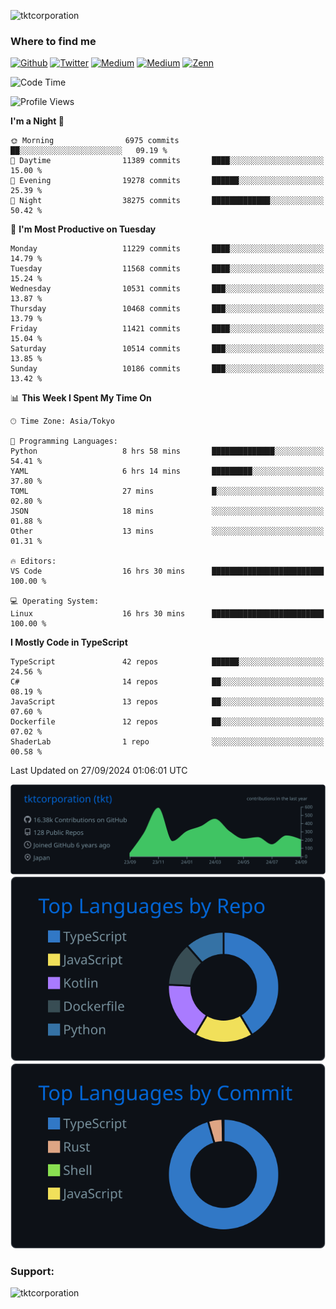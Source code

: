 <p align="left"> <img src="https://komarev.com/ghpvc/?username=tktcorporation&label=Profile%20views&color=0e75b6&style=flat" alt="tktcorporation" /> </p>

<h3>Where to find me</h3>
<p>
<a href="https://github.com/tktcorporation" target="_blank"><img alt="Github" src="https://img.shields.io/badge/GitHub-%2312100E.svg?&style=for-the-badge&logo=Github&logoColor=white" /></a>
<a href="https://twitter.com/tktcorporation" target="_blank"><img alt="Twitter" src="https://img.shields.io/badge/twitter-%231DA1F2.svg?&style=for-the-badge&logo=twitter&logoColor=white" /></a>
<a href="https://www.linkedin.com/in/tktcorporation" target="_blank"><img alt="Medium" src="https://img.shields.io/badge/linkdin-0a66c2.svg?&style=for-the-badge&logo=linkedin&logoColor=white" /></a>
<a href="https://qiita.com/tktcorporation" target="_blank"><img alt="Medium" src="https://img.shields.io/badge/qiita-55C500.svg?&style=for-the-badge&logo=qiita&logoColor=white" /></a>
<a href="https://zenn.dev/tktcorporation" target="_blank"><img alt="Zenn" src="https://img.shields.io/badge/Zenn-3EA8FF.svg?&style=for-the-badge&logo=Zenn&logoColor=white" /></a>
</p>
  
<!--START_SECTION:waka-->
![Code Time](http://img.shields.io/badge/Code%20Time-1%2C771%20hrs%2011%20mins-blue)

![Profile Views](http://img.shields.io/badge/Profile%20Views-0-blue)

**I'm a Night 🦉** 

```text
🌞 Morning                6975 commits        ██░░░░░░░░░░░░░░░░░░░░░░░   09.19 % 
🌆 Daytime                11389 commits       ████░░░░░░░░░░░░░░░░░░░░░   15.00 % 
🌃 Evening                19278 commits       ██████░░░░░░░░░░░░░░░░░░░   25.39 % 
🌙 Night                  38275 commits       █████████████░░░░░░░░░░░░   50.42 % 
```
📅 **I'm Most Productive on Tuesday** 

```text
Monday                   11229 commits       ████░░░░░░░░░░░░░░░░░░░░░   14.79 % 
Tuesday                  11568 commits       ████░░░░░░░░░░░░░░░░░░░░░   15.24 % 
Wednesday                10531 commits       ███░░░░░░░░░░░░░░░░░░░░░░   13.87 % 
Thursday                 10468 commits       ███░░░░░░░░░░░░░░░░░░░░░░   13.79 % 
Friday                   11421 commits       ████░░░░░░░░░░░░░░░░░░░░░   15.04 % 
Saturday                 10514 commits       ███░░░░░░░░░░░░░░░░░░░░░░   13.85 % 
Sunday                   10186 commits       ███░░░░░░░░░░░░░░░░░░░░░░   13.42 % 
```


📊 **This Week I Spent My Time On** 

```text
🕑︎ Time Zone: Asia/Tokyo

💬 Programming Languages: 
Python                   8 hrs 58 mins       ██████████████░░░░░░░░░░░   54.41 % 
YAML                     6 hrs 14 mins       █████████░░░░░░░░░░░░░░░░   37.80 % 
TOML                     27 mins             █░░░░░░░░░░░░░░░░░░░░░░░░   02.80 % 
JSON                     18 mins             ░░░░░░░░░░░░░░░░░░░░░░░░░   01.88 % 
Other                    13 mins             ░░░░░░░░░░░░░░░░░░░░░░░░░   01.31 % 

🔥 Editors: 
VS Code                  16 hrs 30 mins      █████████████████████████   100.00 % 

💻 Operating System: 
Linux                    16 hrs 30 mins      █████████████████████████   100.00 % 
```

**I Mostly Code in TypeScript** 

```text
TypeScript               42 repos            ██████░░░░░░░░░░░░░░░░░░░   24.56 % 
C#                       14 repos            ██░░░░░░░░░░░░░░░░░░░░░░░   08.19 % 
JavaScript               13 repos            ██░░░░░░░░░░░░░░░░░░░░░░░   07.60 % 
Dockerfile               12 repos            ██░░░░░░░░░░░░░░░░░░░░░░░   07.02 % 
ShaderLab                1 repo              ░░░░░░░░░░░░░░░░░░░░░░░░░   00.58 % 
```




 Last Updated on 27/09/2024 01:06:01 UTC
<!--END_SECTION:waka-->

[![](https://raw.githubusercontent.com/tktcorporation/tktcorporation/master/profile-summary-card-output/github_dark/0-profile-details.svg)](https://github.com/vn7n24fzkq/github-profile-summary-cards)
[![](https://raw.githubusercontent.com/tktcorporation/tktcorporation/master/profile-summary-card-output/github_dark/1-repos-per-language.svg)](https://github.com/vn7n24fzkq/github-profile-summary-cards) [![](https://raw.githubusercontent.com/tktcorporation/tktcorporation/master/profile-summary-card-output/github_dark/2-most-commit-language.svg)](https://github.com/vn7n24fzkq/github-profile-summary-cards)

<h3 align="left">Support:</h3>
<p><a href="https://www.buymeacoffee.com/tktcorporation"> <img align="left" src="https://cdn.buymeacoffee.com/buttons/v2/default-yellow.png" height="50" width="210" alt="tktcorporation" /></a></p><br><br>
